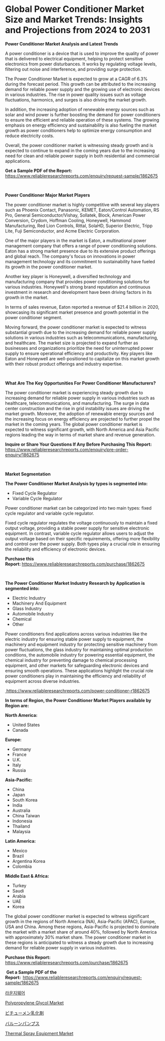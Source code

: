 <p><h1>Global Power Conditioner Market Size and Market Trends: Insights and Projections from 2024 to 2031</h1></p><p><strong>Power Conditioner Market Analysis and Latest Trends</strong></p>
<p><p>A power conditioner is a device that is used to improve the quality of power that is delivered to electrical equipment, helping to protect sensitive electronics from power disturbances. It works by regulating voltage levels, filtering out noise and interference, and providing surge protection.</p><p>The Power Conditioner Market is expected to grow at a CAGR of 6.3% during the forecast period. This growth can be attributed to the increasing demand for reliable power supply and the growing use of electronic devices in various industries. The rise in power quality issues such as voltage fluctuations, harmonics, and surges is also driving the market growth.</p><p>In addition, the increasing adoption of renewable energy sources such as solar and wind power is further boosting the demand for power conditioners to ensure the efficient and reliable operation of these systems. The growing emphasis on energy efficiency and sustainability is also fueling the market growth as power conditioners help to optimize energy consumption and reduce electricity costs.</p><p>Overall, the power conditioner market is witnessing steady growth and is expected to continue to expand in the coming years due to the increasing need for clean and reliable power supply in both residential and commercial applications.</p></p>
<p><strong>Get a Sample PDF of the Report:&nbsp;</strong> <a href="https://www.reliableresearchreports.com/enquiry/request-sample/1862675">https://www.reliableresearchreports.com/enquiry/request-sample/1862675</a></p>
<p>&nbsp;</p>
<p><strong>Power Conditioner Major Market Players</strong></p>
<p><p>The power conditioner market is highly competitive with several key players such as Phoenix Contact, Panasonic, KEMET, Eaton/Control Automation, RS Pro, General Semiconductor/Vishay, Sollatek, Block, American Power Conversion, Crydom, Hoffman Cooling, Honeywell, Hammond Manufacturing, Red Lion Controls, Rittal, SolaHD, Superior Electric, Tripp Lite, Fuji Semiconductor, and Acme Electric Corporation.</p><p>One of the major players in the market is Eaton, a multinational power management company that offers a range of power conditioning solutions. Eaton has a strong market presence due to its extensive product offerings and global reach. The company's focus on innovations in power management technology and its commitment to sustainability have fueled its growth in the power conditioner market.</p><p>Another key player is Honeywell, a diversified technology and manufacturing company that provides power conditioning solutions for various industries. Honeywell's strong brand reputation and continuous investment in research and development have been driving factors in its growth in the market.</p><p>In terms of sales revenue, Eaton reported a revenue of $21.4 billion in 2020, showcasing its significant market presence and growth potential in the power conditioner segment.</p><p>Moving forward, the power conditioner market is expected to witness substantial growth due to the increasing demand for reliable power supply solutions in various industries such as telecommunications, manufacturing, and healthcare. The market size is projected to expand further as businesses and organizations prioritize the need for uninterrupted power supply to ensure operational efficiency and productivity. Key players like Eaton and Honeywell are well-positioned to capitalize on this market growth with their robust product offerings and industry expertise.</p></p>
<p>&nbsp;</p>
<p><strong>What Are The Key Opportunities For Power Conditioner Manufacturers?</strong></p>
<p><p>The power conditioner market is experiencing steady growth due to increasing demand for reliable power supply in various industries such as healthcare, telecommunications, and manufacturing. The surge in data center construction and the rise in grid instability issues are driving the market growth. Moreover, the adoption of renewable energy sources and the increasing focus on energy efficiency are projected to further propel the market in the coming years. The global power conditioner market is expected to witness significant growth, with North America and Asia Pacific regions leading the way in terms of market share and revenue generation.</p></p>
<p><strong>Inquire or Share Your Questions If Any Before Purchasing This Report:</strong> <a href="https://www.reliableresearchreports.com/enquiry/pre-order-enquiry/1862675">https://www.reliableresearchreports.com/enquiry/pre-order-enquiry/1862675</a></p>
<p>&nbsp;</p>
<p><strong>Market Segmentation</strong></p>
<p><strong>The Power Conditioner Market Analysis by types is segmented into:</strong></p>
<p><ul><li>Fixed Cycle Regulator</li><li>Variable Cycle Regulator</li></ul></p>
<p><p>Power conditioner market can be categorized into two main types: fixed cycle regulator and variable cycle regulator. </p><p>Fixed cycle regulator regulates the voltage continuously to maintain a fixed output voltage, providing a stable power supply for sensitive electronic equipment. In contrast, variable cycle regulator allows users to adjust the output voltage based on their specific requirements, offering more flexibility and control over the power supply. Both types play a crucial role in ensuring the reliability and efficiency of electronic devices.</p></p>
<p><strong>Purchase this Report:&nbsp;</strong><a href="https://www.reliableresearchreports.com/purchase/1862675">https://www.reliableresearchreports.com/purchase/1862675</a></p>
<p>&nbsp;</p>
<p><strong>The Power Conditioner Market Industry Research by Application is segmented into:</strong></p>
<p><ul><li>Electric Industry</li><li>Machinery And Equipment</li><li>Glass Industry</li><li>Automobile Industry</li><li>Chemical</li><li>Other</li></ul></p>
<p><p>Power conditioners find applications across various industries like the electric industry for ensuring stable power supply to equipment, the machinery and equipment industry for protecting sensitive machinery from power fluctuations, the glass industry for maintaining optimal production conditions, the automobile industry for powering essential equipment, the chemical industry for preventing damage to chemical processing equipment, and other markets for safeguarding electronic devices and ensuring smooth operations. These applications highlight the crucial role power conditioners play in maintaining the efficiency and reliability of equipment across diverse industries.</p></p>
<p><a href="https://www.reliableresearchreports.com/power-conditioner-r1862675">&nbsp;https://www.reliableresearchreports.com/power-conditioner-r1862675</a></p>
<p><strong>In terms of Region, the Power Conditioner Market Players available by Region are:</strong></p>
<p>
    <p> <strong> North America: </strong>
        <ul>
            <li>United States</li>
            <li>Canada</li>
        </ul>
        </p> 
    <p> <strong> Europe: </strong>
        <ul>
            <li>Germany</li>
            <li>France</li>
            <li>U.K.</li>
            <li>Italy</li>
            <li>Russia</li>
        </ul>
        </p> 
    <p> <strong> Asia-Pacific: </strong>
        <ul>
            <li>China</li>
            <li>Japan</li>
            <li>South Korea</li>
            <li>India</li>
            <li>Australia</li>
            <li>China Taiwan</li>
            <li>Indonesia</li>
            <li>Thailand</li>
            <li>Malaysia</li>
        </ul>
        </p> 
    <p> <strong> Latin America: </strong>
        <ul>
            <li>Mexico</li>
            <li>Brazil</li>
            <li>Argentina Korea</li>
            <li>Colombia</li>
        </ul>
        </p> 
    <p> <strong> Middle East & Africa: </strong>
        <ul>
            <li>Turkey</li>
            <li>Saudi</li>
            <li>Arabia</li>
            <li>UAE</li>
            <li>Korea</li>
        </ul>
    </p>
    </p>
<p><p>The global power conditioner market is expected to witness significant growth in the regions of North America (NA), Asia-Pacific (APAC), Europe, USA and China. Among these regions, Asia-Pacific is projected to dominate the market with a market share of around 40%, followed by North America with approximately 30% market share. The power conditioner market in these regions is anticipated to witness a steady growth due to increasing demand for reliable power supply in various industries.</p></p>
<p><strong>Purchase this Report: </strong><a href="https://www.reliableresearchreports.com/purchase/1862675">https://www.reliableresearchreports.com/purchase/1862675</a></p>
<p>&nbsp;<strong>Get a Sample PDF of the Report:&nbsp;&nbsp;</strong><a href="https://www.reliableresearchreports.com/enquiry/request-sample/1862675">https://www.reliableresearchreports.com/enquiry/request-sample/1862675</a></p>
<p><strong></strong></p>
<p><p><a href="https://medium.com/@hugofirst44/%EB%A3%A8%EC%9B%A8%EC%96%B4-%EC%8B%9C%EC%9E%A5-%EB%A9%94%ED%8A%B8%EB%A6%AD%EC%9D%84-%ED%95%B4%EB%8F%85%ED%95%98%EA%B8%B0-%EC%8B%9C%EC%9E%A5-%EC%A0%90%EC%9C%A0%EC%9C%A8-%ED%8A%B8%EB%A0%8C%EB%93%9C-%EB%B0%8F-%EC%84%B1%EC%9E%A5-%ED%8C%A8%ED%84%B4-c65c09bdd712">라운지웨어</a></p><p><a href="https://issuu.com/reportprime-2/docs/polypropylene-glycol-market-size-2030.pptx">Polypropylene Glycol Market</a></p><p><a href="https://medium.com/@lonnierami89675202/%E3%83%93%E3%83%81%E3%83%A5%E3%83%BC%E3%83%A1%E3%83%B3%E3%82%A8%E3%83%9E%E3%83%AB%E3%82%B8%E3%83%95%E3%82%A1%E3%82%A4%E3%83%A4%E3%83%BC%E5%B8%82%E5%A0%B4%E3%81%AE%E3%82%B7%E3%82%A7%E3%82%A2%E3%81%AE%E9%80%B2%E5%8C%96%E3%81%A8%E5%B8%82%E5%A0%B4%E6%88%90%E9%95%B7%E3%81%AE%E3%83%88%E3%83%AC%E3%83%B3%E3%83%89-2024%E5%B9%B4-2031%E5%B9%B4-7dee90c18950">ビチューメン乳化剤</a></p><p><a href="https://github.com/ycmtqqhvk3273/Market-Research-Report-List-1/blob/main/251883521704.md">バルーンパンプス</a></p><p><a href="https://github.com/okotobwrhuteie/Market-Research-Report-List-2/blob/main/thermal-spray-equipment-market.md">Thermal Spray Equipment Market</a></p></p>